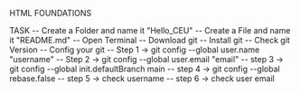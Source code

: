 

HTML FOUNDATIONS

TASK 
-- Create a Folder and name it "Hello_CEU"
-- Create a File and name it "README.md"
-- Open Terminal
-- Download git
-- Install git
-- Check git Version
-- Config your git
-- Step 1 -> git config --global user.name "username"
-- Step 2 -> git config --global user.email "email"
-- step 3 -> git config --global init.defaultBranch main
-- step 4 -> git config --global rebase.false
-- step 5 -> check username
-- step 6 -> check user email